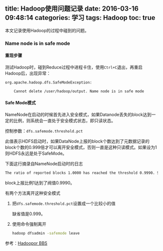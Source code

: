 title: Hadoop使用问题记录
date: 2016-03-16 09:48:14
categories: 学习
tags: Hadoop
toc: true
---

本文记录使用Hadoop的过程中碰到的问题。

### Name node is in safe mode

#### 重现步骤

测试Hadoop时，碰到Reduce过程中进程卡住，使用`Ctrl+C`退出，再重启Hadoop后，出现异常：

```bash
org.apache.hadoop.dfs.SafeModeException:

    Cannot delete /user/hadoop/output. Name node is in safe mode
```

#### Safe Mode模式

NameNode在启动的时候首先进入安全模式，如果Datanode丢失的block达到一定的比例，则系统会一直处于安全模式状态，即只读状态。

控制参数：`dfs.safemode.threshold.pct`

此值表示HDFS启动时，如果DataNode上报的block个数达到了元数据记录的block个数的0.999倍才可以离开安全模式，否则一直是这种只读模式。如果设为1则HDFS永远是处于SafeMode。

下面这行摘录自NameNode启动时的日志

```bash
The ratio of reported blocks 1.0000 has reached the threshold 0.9990. Safe mode will be turned off automatically in 18 seconds.
```

block上报比例1达到了阀值0.9990。

有两个方法离开这种安全模式

1. 把`dfs.safemode.threshold.pct`设置成一个比较小的值

    缺省值是0.999。

2. 使用命令强制离开

    ```bash
    hadoop dfsadmin -safemode leave
    ```

参考：[Hadoopor BBS](http://bbs.hadoopor.com/viewthread.php?tid=61&extra=page%3D1)
